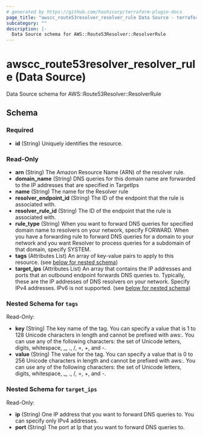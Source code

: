 ```yaml
---
# generated by https://github.com/hashicorp/terraform-plugin-docs
page_title: "awscc_route53resolver_resolver_rule Data Source - terraform-provider-awscc"
subcategory: ""
description: |-
  Data Source schema for AWS::Route53Resolver::ResolverRule
---
```


# awscc_route53resolver_resolver_rule (Data Source)

Data Source schema for AWS::Route53Resolver::ResolverRule



<!-- schema generated by tfplugindocs -->
## Schema

### Required

- **id** (String) Uniquely identifies the resource.

### Read-Only

- **arn** (String) The Amazon Resource Name (ARN) of the resolver rule.
- **domain_name** (String) DNS queries for this domain name are forwarded to the IP addresses that are specified in TargetIps
- **name** (String) The name for the Resolver rule
- **resolver_endpoint_id** (String) The ID of the endpoint that the rule is associated with.
- **resolver_rule_id** (String) The ID of the endpoint that the rule is associated with.
- **rule_type** (String) When you want to forward DNS queries for specified domain name to resolvers on your network, specify FORWARD. When you have a forwarding rule to forward DNS queries for a domain to your network and you want Resolver to process queries for a subdomain of that domain, specify SYSTEM.
- **tags** (Attributes List) An array of key-value pairs to apply to this resource. (see [below for nested schema](#nestedatt--tags))
- **target_ips** (Attributes List) An array that contains the IP addresses and ports that an outbound endpoint forwards DNS queries to. Typically, these are the IP addresses of DNS resolvers on your network. Specify IPv4 addresses. IPv6 is not supported. (see [below for nested schema](#nestedatt--target_ips))

<a id="nestedatt--tags"></a>
### Nested Schema for `tags`

Read-Only:

- **key** (String) The key name of the tag. You can specify a value that is 1 to 128 Unicode characters in length and cannot be prefixed with aws:. You can use any of the following characters: the set of Unicode letters, digits, whitespace, _, ., /, =, +, and -.
- **value** (String) The value for the tag. You can specify a value that is 0 to 256 Unicode characters in length and cannot be prefixed with aws:. You can use any of the following characters: the set of Unicode letters, digits, whitespace, _, ., /, =, +, and -.


<a id="nestedatt--target_ips"></a>
### Nested Schema for `target_ips`

Read-Only:

- **ip** (String) One IP address that you want to forward DNS queries to. You can specify only IPv4 addresses.
- **port** (String) The port at Ip that you want to forward DNS queries to.


